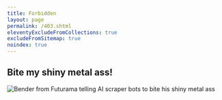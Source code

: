 ```yaml
---
title: Forbidden
layout: page
permalink: /403.shtml
eleventyExcludeFromCollections: true
excludeFromSitemap: true
noindex: true
---
```


## Bite my shiny metal ass!

![Bender from Futurama telling AI scraper bots to bite his shiny metal ass](/assets/images/template/bender-bite-my-shiny-metal.png)
